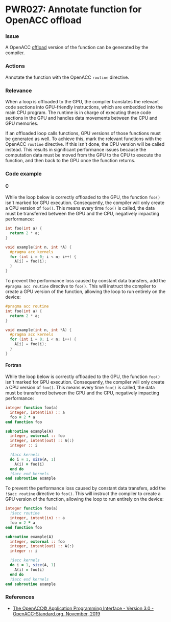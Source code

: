 # PWR027: Annotate function for OpenACC offload

### Issue

A OpenACC [offload](../../Glossary/Offloading.md) version of the function can be
generated by the compiler.

### Actions

Annotate the function with the OpenACC `routine` directive.

### Relevance

When a loop is offloaded to the GPU, the compiler translates the relevant code
sections into GPU-friendly instructions, which are embedded into the main CPU
program. The runtime is in charge of executing these code sections in the GPU
and handles data movements between the CPU and GPU memories.

If an offloaded loop calls functions, GPU versions of those functions must be
generated as well. To achieve this, mark the relevant functions with the
OpenACC `routine` directive. If this isn't done, the CPU version will be called
instead. This results in significant performance issues because the computation
data must be moved from the GPU to the CPU to execute the function, and then
back to the GPU once the function returns.

### Code example

#### C

While the loop below is correctly offloaded to the GPU, the function `foo()`
isn't marked for GPU execution. Consequently, the compiler will only create a
CPU version of `foo()`. This means every time `foo()` is called, the data must
be transferred between the GPU and the CPU, negatively impacting performance:

```c
int foo(int a) {
  return 2 * a;
}

void example(int n, int *A) {
  #pragma acc kernels
  for (int i = 0; i < n; i++) {
    A[i] = foo(i);
  }
}
```

To prevent the performance loss caused by constant data transfers, add the
`#pragma acc routine` directive to `foo()`. This will instruct the compiler to
create a GPU version of the function, allowing the loop to run entirely on the
device:

```c
#pragma acc routine
int foo(int a) {
  return 2 * a;
}

void example(int n, int *A) {
  #pragma acc kernels
  for (int i = 0; i < n; i++) {
    A[i] = foo(i);
  }
}
```

#### Fortran

While the loop below is correctly offloaded to the GPU, the function `foo()`
isn't marked for GPU execution. Consequently, the compiler will only create a
CPU version of `foo()`. This means every time `foo()` is called, the data must
be transferred between the GPU and the CPU, negatively impacting performance:

```fortran
integer function foo(a)
  integer, intent(in) :: a
  foo = 2 * a
end function foo

subroutine example(A)
  integer, external :: foo
  integer, intent(out) :: A(:)
  integer :: i

  !$acc kernels
  do i = 1, size(A, 1)
    A(i) = foo(i)
  end do
  !$acc end kernels
end subroutine example
```

To prevent the performance loss caused by constant data transfers, add the
`!$acc routine` directive to `foo()`. This will instruct the compiler to create
a GPU version of the function, allowing the loop to run entirely on the device:

```fortran
integer function foo(a)
  !$acc routine
  integer, intent(in) :: a
  foo = 2 * a
end function foo

subroutine example(A)
  integer, external :: foo
  integer, intent(out) :: A(:)
  integer :: i

  !$acc kernels
  do i = 1, size(A, 1)
    A(i) = foo(i)
  end do
  !$acc end kernels
end subroutine example
```

### References

* [The OpenACC© Application Programming Interface - Version 3.0 - OpenACC-Standard.org, November, 2019](https://www.openacc.org/sites/default/files/inline-images/Specification/OpenACC.3.0.pdf)

